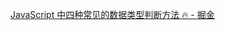 [JavaScript 中四种常见的数据类型判断方法 🔥 - 掘金](https://juejin.cn/post/7246777426666930213?share_token=8862e70e-2797-4f39-86c0-6ba5c9df88ef)